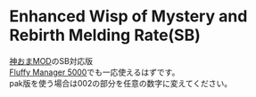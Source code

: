 # Enhanced Wisp of Mystery and Rebirth Melding Rate(SB)

[神おまMOD](https://www.nexusmods.com/monsterhunterrise/mods/345)のSB対応版  
[Fluffy Manager 5000](https://www.nexusmods.com/monsterhunterrise/mods/7)でも一応使えるはずです。  
pak版を使う場合は002の部分を任意の数字に変えてください。
